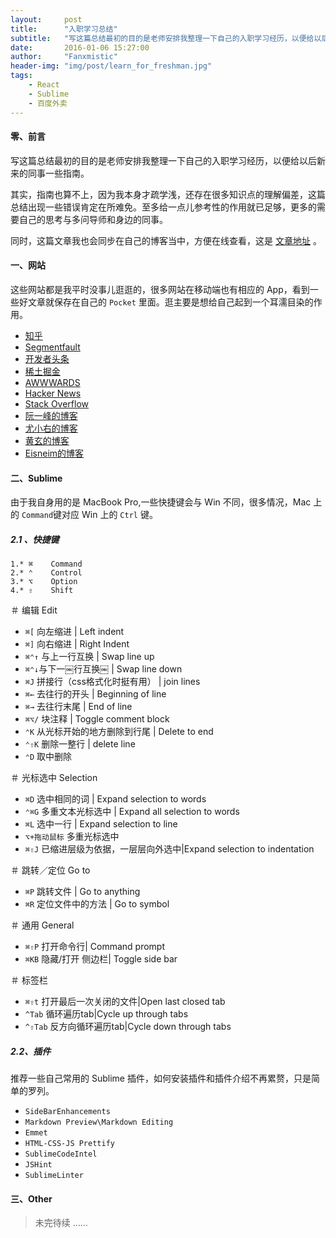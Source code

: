 ```yaml
---
layout:     post
title:      "入职学习总结"
subtitle:   "写这篇总结最初的目的是老师安排我整理一下自己的入职学习经历，以便给以后新来的同事一些指南。"
date:       2016-01-06 15:27:00 
author:     "Fanxmistic"
header-img: "img/post/learn_for_freshman.jpg"
tags:
    - React
    - Sublime
    - 百度外卖
---
```

<div id='preview-contents' class='note-content'>
                        <div id="wmd-preview" class="preview-content"></div>
                    <div id="wmd-preview-section-64503" class="wmd-preview-section preview-content">

</div><div id="wmd-preview-section-64689" class="wmd-preview-section preview-content">

</div><div id="wmd-preview-section-64468" class="wmd-preview-section preview-content">

<h4 id="零前言">零、前言</h4>

<p>写这篇总结最初的目的是老师安排我整理一下自己的入职学习经历，以便给以后新来的同事一些指南。</p>

<p>其实，指南也算不上，因为我本身才疏学浅，还存在很多知识点的理解偏差，这篇总结出现一些错误肯定在所难免。至多给一点儿参考性的作用就已足够，更多的需要自己的思考与多问导师和身边的同事。</p>

<p>同时，这篇文章我也会同步在自己的博客当中，方便在线查看，这是 <a href="http://fanxmistic.github.io/2016/01/06/learning-for-freshman/" target="_blank">文章地址</a> 。</p>

</div><div id="wmd-preview-section-64469" class="wmd-preview-section preview-content">

<h4 id="一网站">一、网站</h4>

<p>这些网站都是我平时没事儿逛逛的，很多网站在移动端也有相应的 App，看到一些好文章就保存在自己的 <code>Pocket</code> 里面。逛主要是想给自己起到一个耳濡目染的作用。</p>

<ul><li><a href="https://www.zhihu.com" target="_blank">知乎</a></li>
<li><a href="http://segmentfault.com" target="_blank">Segmentfault</a></li>
<li><a href="http://toutiao.io/explore" target="_blank">开发者头条</a></li>
<li><a href="http://gold.xitu.io/#/" target="_blank">稀土掘金</a></li>
<li><a href="http://www.awwwards.com" target="_blank">AWWWARDS</a></li>
<li><a href="https://news.ycombinator.com" target="_blank">Hacker News</a></li>
<li><a href="http://stackoverflow.com" target="_blank">Stack Overflow</a></li>
<li><a href="http://www.ruanyifeng.com/blog/" target="_blank">阮一峰的博客</a></li>
<li><a href="http://blog.evanyou.me" target="_blank">尤小右的博客</a></li>
<li><a href="http://huangxuan.me" target="_blank">黄玄的博客</a></li>
<li><a href="http://glexe.com/?from=inf&amp;wvr=5&amp;loc=infblog#/" target="_blank">Eisneim的博客</a></li>
</ul>

</div><div id="wmd-preview-section-64470" class="wmd-preview-section preview-content">

<h4 id="二sublime">二、Sublime</h4>

<p>由于我自身用的是 MacBook Pro,一些快捷键会与 Win 不同，很多情况，Mac 上的 <code>Command</code>键对应 Win 上的 <code>Ctrl</code> 键。</p>

</div><div id="wmd-preview-section-64471" class="wmd-preview-section preview-content">

<h5 id="21-快捷键">2.1 、快捷键</h5>

<pre class="prettyprint hljs-light"><code class="hljs asciidoc"><span class="hljs-comment line-number">1.</span><span class="hljs-bullet">* </span>⌘    Command <br><span class="hljs-comment line-number">2.</span><span class="hljs-bullet">* </span>⌃    Control <br><span class="hljs-comment line-number">3.</span><span class="hljs-bullet">* </span>⌥    Option <br><span class="hljs-comment line-number">4.</span><span class="hljs-bullet">* </span>⇧    Shift <br></code></pre>

<p>＃ 编辑 Edit</p>

<ul><li><code>⌘[</code> 向左缩进 | Left indent</li>
<li><code>⌘]</code>  向右缩进 | Right Indent</li>
<li><code>⌘⌃↑</code> 与上一行互换 | Swap line up</li>
<li><code>⌘⌃↓</code>与下一￼行互换￼ | Swap line down</li>
<li><code>⌘J</code> 拼接行（css格式化时挺有用） | join lines</li>
<li><code>⌘←</code> 去往行的开头 | Beginning of line</li>
<li><code>⌘→</code> 去往行末尾 | End of line</li>
<li><code>⌘⌥/</code> 块注释 | Toggle comment block</li>
<li><code>⌃K</code> 从光标开始的地方删除到行尾 | Delete to end</li>
<li><code>⌃⇧K</code> 删除一整行 | delete line</li>
<li><code>⌃D</code> 取中删除</li>
</ul>

<p>＃ 光标选中 Selection</p>

<ul><li><code>⌘D</code> 选中相同的词 | Expand selection to words</li>
<li><code>⌃⌘G</code> 多重文本光标选中 | Expand all selection to words</li>
<li><code>⌘L</code> 选中一行 | Expand selection to line</li>
<li><code>⌥+拖动鼠标</code> 多重光标选中</li>
<li><code>⌘⇧J</code> 已缩进层级为依据，一层层向外选中|Expand selection to indentation</li>
</ul>

<p>＃ 跳转／定位 Go to</p>

<ul><li><code>⌘P</code> 跳转文件 | Go to anything</li>
<li><code>⌘R</code> 定位文件中的方法 | Go to symbol</li>
</ul>

<p>＃ 通用 General</p>

<ul><li><code>⌘⇧P</code>  打开命令行| Command prompt</li>
<li><code>⌘KB</code> 隐藏/打开 侧边栏| Toggle side bar</li>
</ul>

<p>＃ 标签栏</p>

<ul><li><code>⌘⇧t</code>  打开最后一次关闭的文件|Open last closed tab</li>
<li><code>^Tab</code>  循环遍历tab|Cycle up through tabs</li>
<li><code>^⇧Tab</code>  反方向循环遍历tab|Cycle down through tabs</li>
</ul>

</div><div id="wmd-preview-section-64472" class="wmd-preview-section preview-content">

<h5 id="22插件">2.2、插件</h5>

<p>推荐一些自己常用的 Sublime 插件，如何安装插件和插件介绍不再累赘，只是简单的罗列。</p>

<ul><li><code>SideBarEnhancements</code></li>
<li><code>Markdown Preview\Markdown Editing</code></li>
<li><code>Emmet</code></li>
<li><code>HTML-CSS-JS Prettify</code></li>
<li><code>SublimeCodeIntel</code></li>
<li><code>JSHint</code></li>
<li><code>SublimeLinter</code></li>
</ul>

</div><div id="wmd-preview-section-64880" class="wmd-preview-section preview-content">

<h4 id="三other">三、Other</h4>

<blockquote>
  <p>未完待续 ……</p>
</blockquote></div><div id="wmd-preview-section-footnotes" class="preview-content"></div></div>